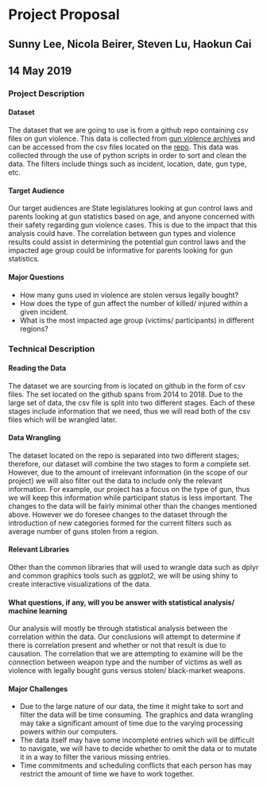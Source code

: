 # Project Proposal

## Sunny Lee, Nicola Beirer, Steven Lu, Haokun Cai

## 14 May 2019

### Project Description
#### Dataset
The dataset that we are going to use is from a github repo containing csv files on gun violence. This data is collected from [gun violence archives](https://www.gunviolencearchive.org/) and can be accessed from the csv files located on the [repo](https://github.com/jamesqo/gun-violence-data). This data was collected through the use of python scripts in order to sort and clean the data. The filters include things such as incident, location, date, gun type, etc.
#### Target Audience
Our target audiences are State legislatures looking at gun control laws and parents looking at gun statistics based on age, and anyone concerned with their safety regarding gun violence cases. This is due to the impact that this analysis could have. The correlation between gun types and violence results could assist in determining the potential gun control laws and the impacted age group could be informative for parents looking for gun statistics.
#### Major Questions
- How many guns used in violence are stolen versus legally bought?
- How does the type of gun affect the number of killed/ injured within a given incident.
- What is the most impacted age group (victims/ participants) in different regions?

### Technical Description
#### Reading the Data
The dataset we are sourcing from is located on github in the form of csv files. The set located on the github spans from 2014 to 2018. Due to the large set of data, the csv file is split into two different stages. Each of these stages include information that we need, thus we will read both of the csv files which will be wrangled later.
#### Data Wrangling
The dataset located on the repo is separated into two different stages; therefore, our dataset will combine the two stages to form a complete set. However, due to the amount of irrelevant information (in the scope of our project) we will also filter out the data to include only the relevant information. For example, our project has a focus on the type of gun, thus we will keep this information while participant status is less important. The changes to the data will be fairly minimal other than the changes mentioned above. However we do foresee changes to the dataset through the introduction of new categories formed for the current filters such as average number of guns stolen from a region.
#### Relevant Libraries
Other than the common libraries that will used to wrangle data such as dplyr and common graphics tools such as ggplot2, we will be using shiny to create interactive visualizations of the data.
#### What questions, if any, will you be answer with statistical analysis/ machine learning
Our analysis will mostly be through statistical analysis between the correlation within the data. Our conclusions will attempt to determine if there is correlation present and whether or not that result is due to causation. The correlation that we are attempting to examine will be the connection between weapon type and the number of victims as well as violence with legally bought guns versus stolen/ black-market weapons.
#### Major Challenges
- Due to the large nature of our data, the time it might take to sort and filter the data will be time consuming. The graphics and data wrangling may take a significant amount of time due to the varying processing powers within our computers.
- The data itself may have some incomplete entries which will be difficult to navigate, we will have to decide whether to omit the data or to mutate it in a way to filter the various missing entries.
- Time commitments and scheduling conflicts that each person has may restrict the amount of time we have to work together.
